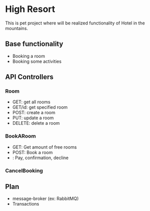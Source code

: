 

# High Resort
This is pet project where will be realized functionality of Hotel in the mountains.

## Base functionality
- Booking a room
- Booking some activities

## API Controllers
### Room
- GET: get all rooms
- GET/id: get specified room
- POST: create a room
- PUT: update a room
- DELETE: delete a room
### BookARoom
- GET: Get amount of free rooms
- POST: Book a room
- : Pay, confirmation, decline
### CancelBooking

## Plan
- message-broker (ex: RabbitMQ)
- Transactions
